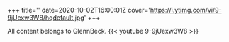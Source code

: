 +++
title=''
date=2020-10-02T16:00:01Z
cover='https://i.ytimg.com/vi/9-9jUexw3W8/hqdefault.jpg'
+++

All content belongs to GlennBeck.
{{< youtube 9-9jUexw3W8 >}}
